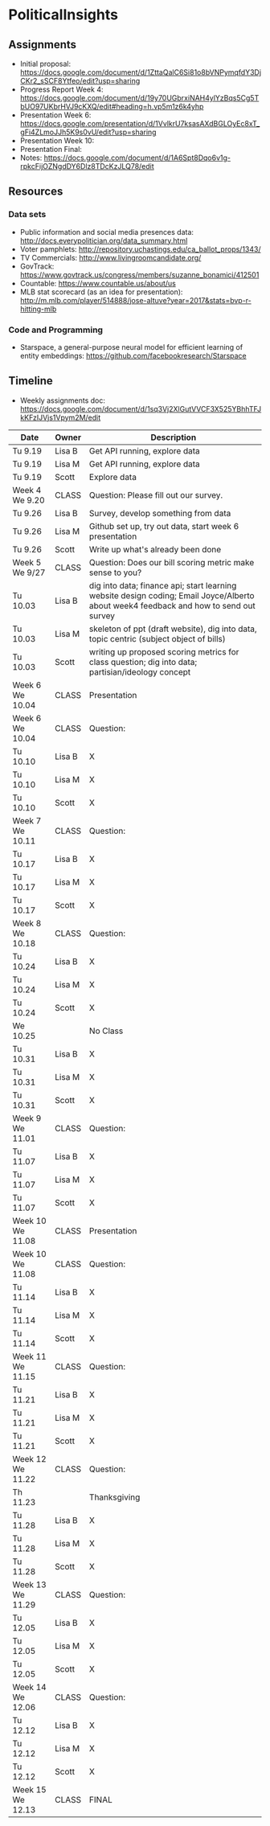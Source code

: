﻿# PoliticalInsights

## Assignments
* Initial proposal: https://docs.google.com/document/d/1ZttaQalC6Si81o8bVNPymqfdY3DjCKr2_sSCF8Ytfeo/edit?usp=sharing
* Progress Report Week 4: https://docs.google.com/document/d/19y70UGbrxiNAH4ylYzBqs5Cg5TbUO97UKbrHVJ9cKXQ/edit#heading=h.vp5m1z6k4yhp
* Presentation Week 6: https://docs.google.com/presentation/d/1VvlkrU7ksasAXdBGLOyEc8xT_gFi4ZLmoJJh5K9s0vU/edit?usp=sharing
* Presentation Week 10:
* Presentation Final: 
* Notes: https://docs.google.com/document/d/1A6Spt8Dqo6v1g-rpkcFijOZNgdDY6Dlz8TDcKzJLQ78/edit

## Resources

### Data sets

* Public information and social media presences data: http://docs.everypolitician.org/data_summary.html
* Voter pamphlets: http://repository.uchastings.edu/ca_ballot_props/1343/ 
* TV Commercials: http://www.livingroomcandidate.org/ 
* GovTrack: https://www.govtrack.us/congress/members/suzanne_bonamici/412501 
* Countable: https://www.countable.us/about/us 
* MLB stat scorecard (as an idea for presentation): http://m.mlb.com/player/514888/jose-altuve?year=2017&stats=bvp-r-hitting-mlb

### Code and Programming

* Starspace, a general-purpose neural model for efficient learning of entity embeddings: https://github.com/facebookresearch/Starspace

## Timeline

* Weekly assignments doc: https://docs.google.com/document/d/1sq3Vj2XlGutVVCF3X525YBhhTFJkKFzIJVjs1Vpym2M/edit

| Date | Owner | Description |
|---|---|---|
|Tu  9.19 | Lisa B | Get API running, explore data |
|Tu  9.19 | Lisa M | Get API running, explore data |
|Tu  9.19 | Scott  | Explore data |
|Week 4 We  9.20 | CLASS  | Question: Please fill out our survey. |
|Tu  9.26 | Lisa B | Survey, develop something from data |
|Tu  9.26 | Lisa M | Github set up, try out data, start week 6 presentation |
|Tu  9.26 | Scott  | Write up what's already been done |
|Week 5 We  9/27 | CLASS  | Question: Does our bill scoring metric make sense to you?|
|Tu 10.03 | Lisa B | dig into data; finance api; start learning website design coding; Email Joyce/Alberto about week4 feedback and how to send out survey |
|Tu 10.03 | Lisa M | skeleton of ppt (draft website), dig into data, topic centric (subject object of bills) |
|Tu 10.03 | Scott  | writing up proposed scoring metrics for class question; dig into data; partisian/ideology concept |
|Week 6 We 10.04 | CLASS  | Presentation |
|Week 6 We 10.04 | CLASS  | Question: |
|Tu 10.10 | Lisa B | X |
|Tu 10.10 | Lisa M | X |
|Tu 10.10 | Scott  | X |
|Week 7 We 10.11 | CLASS  | Question: |
|Tu 10.17 | Lisa B | X |
|Tu 10.17 | Lisa M | X |
|Tu 10.17 | Scott  | X |
|Week 8 We 10.18 | CLASS  | Question:  |
|Tu 10.24 | Lisa B | X |
|Tu 10.24 | Lisa M | X |
|Tu 10.24 | Scott  | X |
|We 10.25 |  | No Class |
|Tu 10.31 | Lisa B | X |
|Tu 10.31 | Lisa M | X |
|Tu 10.31 | Scott  | X |
|Week 9 We 11.01 | CLASS  | Question:  |
|Tu 11.07 | Lisa B | X |
|Tu 11.07 | Lisa M | X |
|Tu 11.07 | Scott  | X |
|Week 10 We 11.08 | CLASS  | Presentation |
|Week 10 We 11.08 | CLASS  | Question:  |
|Tu 11.14 | Lisa B | X |
|Tu 11.14 | Lisa M | X |
|Tu 11.14 | Scott  | X |
|Week 11 We 11.15 | CLASS  | Question:  |
|Tu 11.21 | Lisa B | X |
|Tu 11.21 | Lisa M | X |
|Tu 11.21 | Scott  | X |
|Week 12 We 11.22 | CLASS  | Question:  |
|Th 11.23 | | Thanksgiving |
|Tu 11.28 | Lisa B | X |
|Tu 11.28 | Lisa M | X |
|Tu 11.28 | Scott  | X |
|Week 13 We 11.29 | CLASS  | Question:  |
|Tu 12.05 | Lisa B | X |
|Tu 12.05 | Lisa M | X |
|Tu 12.05 | Scott  | X |
|Week 14 We 12.06 | CLASS  | Question:  |
|Tu 12.12 | Lisa B | X |
|Tu 12.12 | Lisa M | X |
|Tu 12.12 | Scott  | X |
|Week 15 We 12.13 | CLASS  | FINAL |

